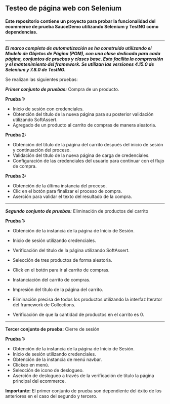 ## Testeo de página web con Selenium


#### Este repositorio contiene un proyecto para probar la funcionalidad del ecommerce de prueba SauceDemo utilizando  Selenium y TestNG como dependencias.

---

_**El marco completo de automatización se ha construido utilizando el Modelo de Objetos de Página (POM), con una clase dedicada para cada página, conjuntos de pruebas y clases base. Esto facilita la comprensión y el mantenimiento del framework. Se utilizan las versiones 4.15.0 de Selenium y 7.8.0 de TestNG.**_

Se realizan las siguientes pruebas:

_**Primer conjunto de pruebas:**_ Compra de un producto.

**Prueba 1:**

- Inicio de sesión con credenciales.
- Obtención del título de la nueva página para su posterior validación utilizando SoftAssert.
- Agregado de un producto al carrito de compras de manera aleatoria.

**Prueba 2:**

- Obtención del título de la página del carrito después del inicio de sesión y continuación del proceso.
- Validación del título de la nueva página de carga de credenciales.
- Configuración de las credenciales del usuario para continuar con el flujo de compra.

**Prueba 3:**

- Obtención de la última instancia del proceso.
- Clic en el botón para finalizar el proceso de compra.
- Aserción para validar el texto del resultado de la compra.

---


_**Segundo conjunto de pruebas:**_ Eliminación de productos del carrito

**Prueba 1:**

- Obtención de la instancia de la página de Inicio de Sesión.
- Inicio de sesión utilizando credenciales.
- Verificación del título de la página utilizando SoftAssert.
- Selección de tres productos de forma aleatoria.
- Click en el botón para ir al carrito de compras.

- Instanciación del carrito de compras.
- Impresión del título de la página del carrito.
- Eliminación precisa de todos los productos utilizando la interfaz Iterator del framework de Collections.
- Verificación de que la cantidad de productos en el carrito es 0.

---

**Tercer conjunto de prueba:** Cierre de sesión

**Prueba 1:**

- Obtención de la instancia de la página de Inicio de Sesión.
- Inicio de sesión utilizando credenciales.
- Obtención de la instancia de menú navbar.
- Clickeo en menú.
- Selección de icono de deslogueo.
- Aserción de deslogueo a través de la verificación de título la página principal del ecommerce.


**Importante:** El primer conjunto de prueba son dependiente del éxito de los anteriores en el caso del segundo y tercero.